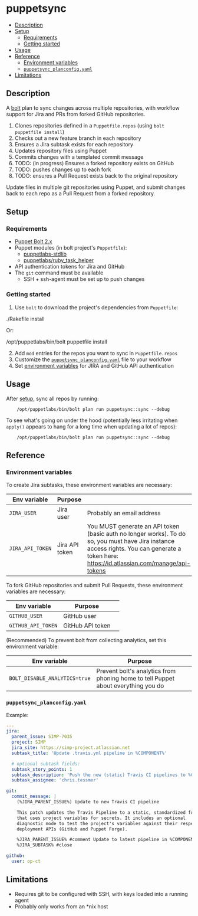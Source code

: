 # puppetsync

<!-- vim-markdown-toc GFM -->

* [Description](#description)
* [Setup](#setup)
  * [Requirements](#requirements)
  * [Getting started](#getting-started)
* [Usage](#usage)
* [Reference](#reference)
  * [Environment variables](#environment-variables)
  * [`puppetsync_planconfig.yaml`](#puppetsync_planconfigyaml)
* [Limitations](#limitations)

<!-- vim-markdown-toc -->

## Description

A [bolt][bolt] plan to sync changes across multiple repositories, with workflow
support for Jira and PRs from forked GitHub repositories.

1. Clones repositories defined in a `Puppetfile.repos` (using `bolt puppetfile install`)
2. Checks out a new feature branch in each repository
3. Ensures a Jira subtask exists for each repository
4. Updates repository files using Puppet
5. Commits changes with a templated commit message
6. TODO: (in progress) Ensures a forked repository exists on GitHub
7. TODO: pushes changes up to each fork
8. TODO: ensures a Pull Request exists back to the original repository


Update files in multiple git repositories using Puppet, and submit changes
back to each repo as a Pull Request from a forked repository.

## Setup

### Requirements

* [Puppet Bolt 2.x][bolt]
* Puppet modules (in bolt project's `Puppetfile`):
  * [puppetlabs-stdlib](https://github.com/puppetlabs/puppetlabs-stdlib.git)
  * [puppetlabs/ruby_task_helper](https://github.com/puppetlabs/puppetlabs-ruby_task_helper.git)
* API authentication tokens for Jira and GitHub
* The `git` command must be available
  * SSH + ssh-agent must be set up to push changes

### Getting started

1. Use `bolt` to download the project's dependencies from `Puppetfile`:

  ./Rakefile install

Or:

  /opt/puppetlabs/bin/bolt puppetfile install

2. Add `mod` entries for the repos you want to sync in `Puppetfile.repos`
3. Customize the [`puppetsync_planconfig.yaml`](#puppetsync_planconfigyaml) file to your workflow
4. Set [environment variables](#environment-variables) for JIRA and GitHub API authentication

## Usage

After [setup](#setup), sync all repos by running:

        /opt/puppetlabs/bin/bolt plan run puppetsync::sync --debug

To see what's going on under the hood (potentially less irritating when
`apply()` appears to hang for a long time when updating a lot of repos):

        /opt/puppetlabs/bin/bolt plan run puppetsync::sync --debug

## Reference

### Environment variables

To create Jira subtasks, these environment variables are necessary:

| Env variable | Purpose   |                           |
| ------------ | -------   | ------------------------- |
| `JIRA_USER`  | Jira user | Probably an email address |
| `JIRA_API_TOKEN` | Jira API token | You MUST generate an API token (basic auth no longer works). To do so, you must have Jira instance access rights.  You can generate a token here: https://id.atlassian.com/manage/api-tokens |

To fork GitHub repositories and submit Pull Requests, these environment variables are necessary:

| Env variable       | Purpose          |     |
| ------------       | -------          | --- |
| `GITHUB_USER`      | GitHub user      |     |
| `GITHUB_API_TOKEN` | GitHub API token |     |

(Recommended) To prevent bolt from collecting analytics, set this environment variable:

| Env variable                  | Purpose                                                                           |     |
| ------------                  | -------                                                                           | --- |
| `BOLT_DISABLE_ANALYTICS=true` | Prevent bolt's analytics from phoning home to tell Puppet about everything you do |     |

### `puppetsync_planconfig.yaml`

Example:

```yaml
---
jira:
  parent_issue: SIMP-7035
  project: SIMP
  jira_site: https://simp-project.atlassian.net
  subtask_title: 'Update .travis.yml pipeline in %COMPONENT%'

  # optional subtask fields:
  subtask_story_points: 1
  subtask_description: 'Push the new (static) Travis CI pipelines to %COMPONENT%'
  subtask_assignee: 'chris.tessmer'

git:
  commit_message: |
    (%JIRA_PARENT_ISSUE%) Update to new Travis CI pipeline

    This patch updates the Travis Pipeline to a static, standardized format
    that uses project variables for secrets. It includes an optional
    diagnostic mode to test the project's variables against their respective
    deployment APIs (GitHub and Puppet Forge).

    %JIRA_PARENT_ISSUE% #comment Update to latest pipeline in %COMPONENT%
    %JIRA_SUBTASK% #close

github:
  user: op-ct
```

## Limitations

* Requires git to be configured with SSH, with keys loaded into a running agent
* Probably only works from an \*nix host

[bolt]: https://puppet.com/docs/bolt/latest/bolt.html
